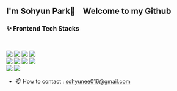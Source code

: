 <!--
### Hi there 👋
**ParkSohyunee/ParkSohyunee** is a ✨ _special_ ✨ repository because its `README.md` (this file) appears on your GitHub profile.

Here are some ideas to get you started:

- 🔭 I’m currently working on ...
- 🌱 I’m currently learning ...
- 👯 I’m looking to collaborate on ...
- 🤔 I’m looking for help with ...
- 💬 Ask me about ...
- 📫 How to reach me: ...
- 😄 Pronouns: ...
- ⚡ Fun fact: ...
-->

<h2>I'm Sohyun Park👋 &nbsp;&nbsp; Welcome to my Github</h2> 

### ✨ Frontend Tech Stacks
<br/>

<img src="https://img.shields.io/badge/HTML5-E34F26?style=flat-square&logo=html5&logoColor=white"/></t>
<img src="https://img.shields.io/badge/CSS3-1572B6?style=flat-square&logo=css3&logoColor=white"/>
<img src="https://img.shields.io/badge/JavaScript-ffb13b?style=flat-square&logo=javascript&logoColor=white"/>
<img src="https://img.shields.io/badge/TypeScript-3178C6?style=flat-square&logo=TypeScript&logoColor=white"/>
<br/>
<img src="https://img.shields.io/badge/React-%2361DAFB?style=flat-square&logo=React&logoColor=white"/></t>
<img src="https://img.shields.io/badge/Next.js-%23000000?style=flat-square&logo=Next.js&logoColor=white"/>
<img src="https://img.shields.io/badge/Recoil-%233578E5?style=flat-square&logo=Recoil&logoColor=white"/>
<img src="https://img.shields.io/badge/ApolloClient-%23311C87?style=flat-square&logo=apollographql&logoColor=white"/>
<br/>
<img src="https://img.shields.io/badge/Tailwindcss-%2306B6D4?style=flat-square&logo=Tailwindcss&logoColor=white"/></t>
<img src="https://img.shields.io/badge/Styledcomponents%20%2F%20Emotion-%23DB7093?style=flat-square&logo=styledcomponents&logoColor=white"/>


- 📫 How to contact : sohyunee016@gmail.com

<br/>

<!--
[![Hits](https://hits.seeyoufarm.com/api/count/incr/badge.svg?url=https%3A%2F%2Fgithub.com%2FParkSohyunee&count_bg=%23FBEAFF&title_bg=%23845EC2&icon=&icon_color=%23E7E7E7&title=hits&edge_flat=false)](https://hits.seeyoufarm.com)
-->
